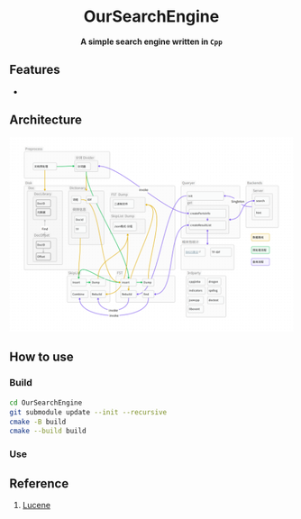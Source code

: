 <div align="center">
  <h1>OurSearchEngine</code></h1>

  <p>
    <strong>A simple search engine written in <code>Cpp</code></strong>
  </p>
</div>

## Features
- 


## Architecture
![Architecture](doc/pic/Arch.png)


## How to use
### Build
```bash
cd OurSearchEngine
git submodule update --init --recursive
cmake -B build
cmake --build build
```

### Use



## Reference
1. [Lucene](https://www.infoq.cn/article/ejeg02vroegvalw4j_ll)
